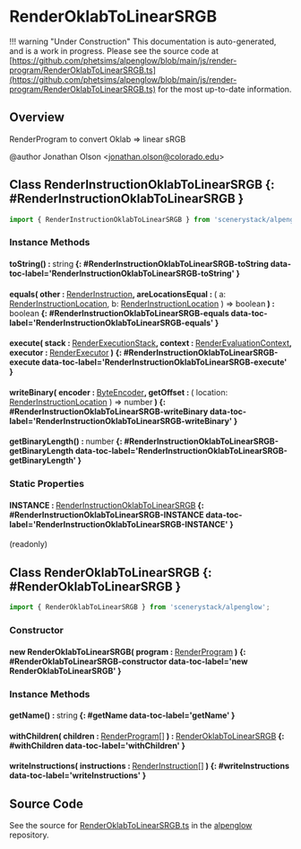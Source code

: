 # RenderOklabToLinearSRGB

!!! warning "Under Construction"
    This documentation is auto-generated, and is a work in progress. Please see the source code at
    [https://github.com/phetsims/alpenglow/blob/main/js/render-program/RenderOklabToLinearSRGB.ts](https://github.com/phetsims/alpenglow/blob/main/js/render-program/RenderOklabToLinearSRGB.ts) for the most up-to-date information.

## Overview

RenderProgram to convert Oklab =&gt; linear sRGB

@author Jonathan Olson &lt;jonathan.olson@colorado.edu&gt;

## Class RenderInstructionOklabToLinearSRGB {: #RenderInstructionOklabToLinearSRGB }


```js
import { RenderInstructionOklabToLinearSRGB } from 'scenerystack/alpenglow';
```
### Instance Methods

#### toString() : <span style="font-weight: 400;"><span style="color: hsla(calc(var(--md-hue) + 180deg),80%,40%,1);">string</span></span> {: #RenderInstructionOklabToLinearSRGB-toString data-toc-label='RenderInstructionOklabToLinearSRGB-toString' }

#### equals( other : <span style="font-weight: 400;">[RenderInstruction](../alpenglow/RenderInstruction.md)</span>, areLocationsEqual : <span style="font-weight: 400;">( a: [RenderInstructionLocation](../alpenglow/RenderInstruction.md#RenderInstructionLocation), b: [RenderInstructionLocation](../alpenglow/RenderInstruction.md#RenderInstructionLocation) ) =&gt; <span style="color: hsla(calc(var(--md-hue) + 180deg),80%,40%,1);">boolean</span></span> ) : <span style="font-weight: 400;"><span style="color: hsla(calc(var(--md-hue) + 180deg),80%,40%,1);">boolean</span></span> {: #RenderInstructionOklabToLinearSRGB-equals data-toc-label='RenderInstructionOklabToLinearSRGB-equals' }

#### execute( stack : <span style="font-weight: 400;">[RenderExecutionStack](../alpenglow/RenderExecutionStack.md)</span>, context : <span style="font-weight: 400;">[RenderEvaluationContext](../alpenglow/RenderEvaluationContext.md)</span>, executor : <span style="font-weight: 400;">[RenderExecutor](../alpenglow/RenderExecutor.md)</span> ) {: #RenderInstructionOklabToLinearSRGB-execute data-toc-label='RenderInstructionOklabToLinearSRGB-execute' }

#### writeBinary( encoder : <span style="font-weight: 400;">[ByteEncoder](../alpenglow/ByteEncoder.md)</span>, getOffset : <span style="font-weight: 400;">( location: [RenderInstructionLocation](../alpenglow/RenderInstruction.md#RenderInstructionLocation) ) =&gt; <span style="color: hsla(calc(var(--md-hue) + 180deg),80%,40%,1);">number</span></span> ) {: #RenderInstructionOklabToLinearSRGB-writeBinary data-toc-label='RenderInstructionOklabToLinearSRGB-writeBinary' }

#### getBinaryLength() : <span style="font-weight: 400;"><span style="color: hsla(calc(var(--md-hue) + 180deg),80%,40%,1);">number</span></span> {: #RenderInstructionOklabToLinearSRGB-getBinaryLength data-toc-label='RenderInstructionOklabToLinearSRGB-getBinaryLength' }

### Static Properties

#### INSTANCE : <span style="font-weight: 400;">[RenderInstructionOklabToLinearSRGB](../alpenglow/RenderOklabToLinearSRGB.md#RenderInstructionOklabToLinearSRGB)</span> {: #RenderInstructionOklabToLinearSRGB-INSTANCE data-toc-label='RenderInstructionOklabToLinearSRGB-INSTANCE' }

(readonly)



## Class RenderOklabToLinearSRGB {: #RenderOklabToLinearSRGB }


```js
import { RenderOklabToLinearSRGB } from 'scenerystack/alpenglow';
```
### Constructor

#### new RenderOklabToLinearSRGB( program : <span style="font-weight: 400;">[RenderProgram](../alpenglow/RenderProgram.md)</span> ) {: #RenderOklabToLinearSRGB-constructor data-toc-label='new RenderOklabToLinearSRGB' }

### Instance Methods

#### getName() : <span style="font-weight: 400;"><span style="color: hsla(calc(var(--md-hue) + 180deg),80%,40%,1);">string</span></span> {: #getName data-toc-label='getName' }

#### withChildren( children : <span style="font-weight: 400;">[RenderProgram](../alpenglow/RenderProgram.md)[]</span> ) : <span style="font-weight: 400;">[RenderOklabToLinearSRGB](../alpenglow/RenderOklabToLinearSRGB.md)</span> {: #withChildren data-toc-label='withChildren' }

#### writeInstructions( instructions : <span style="font-weight: 400;">[RenderInstruction](../alpenglow/RenderInstruction.md)[]</span> ) {: #writeInstructions data-toc-label='writeInstructions' }



## Source Code

See the source for [RenderOklabToLinearSRGB.ts](https://github.com/phetsims/alpenglow/blob/main/js/render-program/RenderOklabToLinearSRGB.ts) in the [alpenglow](https://github.com/phetsims/alpenglow) repository.
